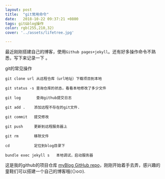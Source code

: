 ```yaml
---
layout: post
title:  "git常用命令"
date:   2018-10-22 09:37:21 +0800
tags: git&blog操作
color: rgb(255,210,32)
cover: '../assets/lifetree.jpg'

---
```

最近刚刚搭建自己的博客，使用`Github pages+jekyll`。还有好多操作命令不熟悉，写下来记录一下 。

git的常见操作
```
git clone url 从远程仓库（url地址）下载项目到本地

git status -s 查询仓库的状态，看看本地修改了多少文件

git log       查询github提交日志

git add .    添加远程不存在的git文件.

git commit   提交修改

git push     更新到远程服务器上

git rm       移除文件

cd           定位到blog目录下

bundle exec jekyll s   本地调试，启动服务器

```
这是我的github的项目仓库 [myBlog GitHub repo][myBlog GitHub repo]，刚刚开始着手去弄，感兴趣的童鞋们可以搭建一个自己的博客哦(⊙o⊙).


[myBlog GitHub repo]: https://github.com/xx022/xx022.github.io

